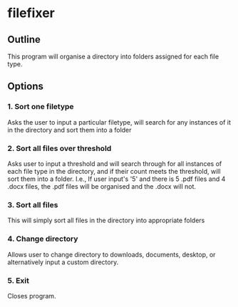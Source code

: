 # filefixer


## Outline
This program will organise a directory into folders assigned for each file type. 

## Options
### 1. Sort one filetype
Asks the user to input a particular filetype, will search for any instances of it in the directory and sort them into a folder

### 2. Sort all files over threshold
Asks user to input a threshold and will search through for all instances of each file type in the directory, and if their count meets the threshold, will sort them into a folder. I.e., If user input's '5' and there is 5 .pdf files and 4 .docx files, the .pdf files will be organised and the .docx will not.

### 3. Sort all files
This will simply sort all files in the directory into appropriate folders

### 4. Change directory
Allows user to change directory to downloads, documents, desktop, or alternatively input a custom directory.

### 5. Exit
Closes program.
